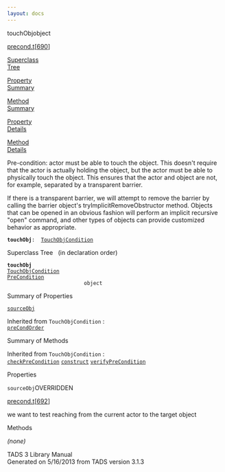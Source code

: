 ```yaml
---
layout: docs
---
```

<span class="title">touchObj</span><span class="type">object</span>

[precond.t](../file/precond.t.html)\[[690](../source/precond.t.html#690)\]

[Superclass  
Tree](#_SuperClassTree_)

[Property  
Summary](#_PropSummary_)

[Method  
Summary](#_MethodSummary_)

[Property  
Details](#_Properties_)

[Method  
Details](#_Methods_)



Pre-condition: actor must be able to touch the object. This doesn't
require that the actor is actually holding the object, but the actor
must be able to physically touch the object. This ensures that the actor
and object are not, for example, separated by a transparent barrier.

If there is a transparent barrier, we will attempt to remove the barrier
by calling the barrier object's tryImplicitRemoveObstructor method.
Objects that can be opened in an obvious fashion will perform an
implicit recursive "open" command, and other types of objects can
provide customized behavior as appropriate.

**`touchObj`**` :   `[`TouchObjCondition`](../object/TouchObjCondition.html)



<span id="_SuperClassTree_"></span>



<span class="hdln">Superclass Tree</span>   (in declaration order)



**`touchObj`**  
[`TouchObjCondition`](../object/TouchObjCondition.html)  
[`PreCondition`](../object/PreCondition.html)  
`                         object`  
<span id="_PropSummary_"></span>



<span class="hdln">Summary of Properties</span>  



[`sourceObj`](#sourceObj)

Inherited from `TouchObjCondition` :  
[`preCondOrder`](../object/TouchObjCondition.html#preCondOrder)



<span id="_MethodSummary_"></span>



<span class="hdln">Summary of Methods</span>  





Inherited from `TouchObjCondition` :  
[`checkPreCondition`](../object/TouchObjCondition.html#checkPreCondition) [`construct`](../object/TouchObjCondition.html#construct) [`verifyPreCondition`](../object/TouchObjCondition.html#verifyPreCondition)



<span id="_Properties_"></span>



<span class="hdln">Properties</span>  



<span id="sourceObj"></span>

`sourceObj`<span class="rem">OVERRIDDEN</span>

[precond.t](../file/precond.t.html)\[[692](../source/precond.t.html#692)\]



we want to test reaching from the current actor to the target object



<span id="_Methods_"></span>



<span class="hdln">Methods</span>  



*(none)*



TADS 3 Library Manual  
Generated on 5/16/2013 from TADS version 3.1.3


